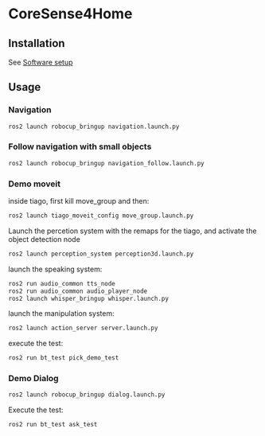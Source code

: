 # CoreSense4Home

## Installation

See [Software setup](https://github.com/CoreSenseEU/CoreSense4Home/wiki/Software-Setup)

## Usage 
### Navigation
```bash
ros2 launch robocup_bringup navigation.launch.py
```

### Follow navigation with small objects
```bash
ros2 launch robocup_bringup navigation_follow.launch.py
```
### Demo moveit
inside tiago, first kill move_group and then:
```bash
ros2 launch tiago_moveit_config move_group.launch.py
```
Launch the percetion system with the remaps for the tiago, and activate the object detection node
```bash
ros2 launch perception_system perception3d.launch.py
```
launch the speaking system:
```bash
ros2 run audio_common tts_node
ros2 run audio_common audio_player_node
ros2 launch whisper_bringup whisper.launch.py
```
launch the manipulation system:
```bash
ros2 launch action_server server.launch.py
```

execute the test:

```bash
ros2 run bt_test pick_demo_test
```

### Demo Dialog
```bash
ros2 launch robocup_bringup dialog.launch.py
```

Execute the test:

```bash
ros2 run bt_test ask_test
```
